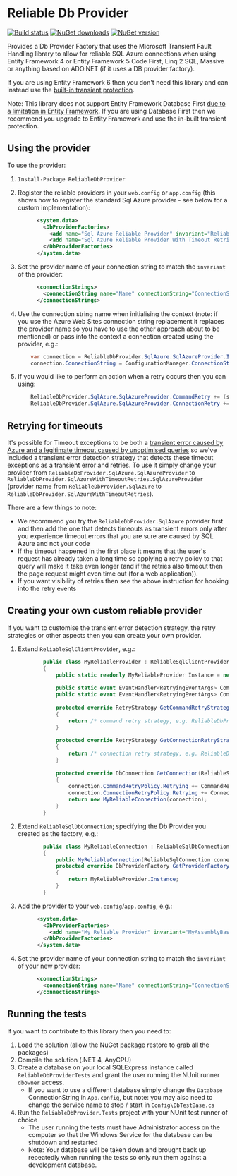 Reliable Db Provider
====================

[![Build status](https://ci.appveyor.com/api/projects/status/78vb1fn2xibjdu2y?svg=true)](https://ci.appveyor.com/project/MRCollective/reliabledbprovider)
[![NuGet downloads](https://img.shields.io/nuget/dt/ReliableDbProvider.svg)](https://www.nuget.org/packages/ReliableDbProvider) 
[![NuGet version](https://img.shields.io/nuget/vpre/ReliableDbProvider.svg)](https://www.nuget.org/packages/ReliableDbProvider)

Provides a Db Provider Factory that uses the Microsoft Transient Fault Handling library to allow for reliable SQL Azure connections when using Entity Framework 4 or Entity Framework 5 Code First, Linq 2 SQL, Massive or anything based on ADO.NET (if it uses a DB provider factory).

If you are using Entity Framework 6 then you don't need this library and can instead use the [built-in transient protection](http://www.asp.net/aspnet/overview/developing-apps-with-windows-azure/building-real-world-cloud-apps-with-windows-azure/transient-fault-handling).

Note: This library does not support Entity Framework Database First [due to a limitation in Entity Framework](https://github.com/MRCollective/ReliableDbProvider/issues/4#issuecomment-31217678). If you are using Database First then we recommend you upgrade to Entity Framework and use the in-built transient protection.

Using the provider
------------------

To use the provider:

1. `Install-Package ReliableDbProvider`
2. Register the reliable providers in your `web.config` or `app.config` (this shows how to register the standard Sql Azure provider - see below for a custom implementation):

    ```xml
		  <system.data>
		    <DbProviderFactories>
		      <add name="Sql Azure Reliable Provider" invariant="ReliableDbProvider.SqlAzure" description="Reliable Db Provider for SQL Azure" type="ReliableDbProvider.SqlAzure.SqlAzureProvider, ReliableDbProvider" />
		      <add name="Sql Azure Reliable Provider With Timeout Retries" invariant="ReliableDbProvider.SqlAzureWithTimeoutRetries" description="Reliable Db Provider for SQL Azure with Timeout Retries" type="ReliableDbProvider.SqlAzureWithTimeoutRetries.SqlAzureProvider, ReliableDbProvider" />
		    </DbProviderFactories>
		  </system.data>
    ```
3. Set the provider name of your connection string to match the `invariant` of the provider:

    ```xml
		  <connectionStrings>
		    <connectionString name="Name" connectionString="ConnectionString" providerName="ReliableDbProvider.SqlAzure" />
		  </connectionStrings>
    ```
4. Use the connection string name when initialising the context (note: if you use the Azure Web Sites connection string replacement it replaces the provider name so you have to use the other approach about to be mentioned) or pass into the context a connection created using the provider, e.g.:

    ```c#
		var connection = ReliableDbProvider.SqlAzure.SqlAzureProvider.Instance.CreateConnection();
		connection.ConnectionString = ConfigurationManager.ConnectionStrings["Name"].ConnectionString;
    ```
5. If you would like to perform an action when a retry occurs then you can using:

    ```c#
		ReliableDbProvider.SqlAzure.SqlAzureProvider.CommandRetry += (sender, args) => ...;
		ReliableDbProvider.SqlAzure.SqlAzureProvider.ConnectionRetry += (sender, args) => ...;
    ```

Retrying for timeouts
---------------------

It's possible for Timeout exceptions to be both a [transient error caused by Azure and a legitimate timeout caused by unoptimised queries](http://social.msdn.microsoft.com/Forums/en-US/ssdsgetstarted/thread/7a50985d-92c2-472f-9464-a6591efec4b3/) so we've included a transient error detection strategy that detects these timeout exceptions as a transient error and retries. To use it simply change your provider from `ReliableDbProvider.SqlAzure.SqlAzureProvider` to `ReliableDbProvider.SqlAzureWithTimeoutRetries.SqlAzureProvider` (provider name from `ReliableDbProvider.SqlAzure` to `ReliableDbProvider.SqlAzureWithTimeoutRetries`).

There are a few things to note:

* We recommend you try the `ReliableDbProvider.SqlAzure` provider first and then add the one that detects timeouts as transient errors only after you experience timeout errors that you are sure are caused by SQL Azure and not your code
* If the timeout happened in the first place it means that the user's request has already taken a long time so applying a retry policy to that query will make it take even longer (and if the retries also timeout then the page request might even time out (for a web application)).
* If you want visibility of retries then see the above instruction for hooking into the retry events

Creating your own custom reliable provider
------------------------------------------

If you want to customise the transient error detection strategy, the retry strategies or other aspects then you can create your own provider.

1. Extend `ReliableSqlClientProvider`, e.g.:

    ```c#
		    public class MyReliableProvider : ReliableSqlClientProvider<ATransientErrorDetectionStrategy>
		    {
		        public static readonly MyReliableProvider Instance = new MyReliableProvider();
		
		        public static event EventHandler<RetryingEventArgs> CommandRetry;
		        public static event EventHandler<RetryingEventArgs> ConnectionRetry;
		
		        protected override RetryStrategy GetCommandRetryStrategy()
		        {
		            return /* command retry strategy, e.g. ReliableDbProvider.SqlAzure.RetryStrategies.DefaultCommandStrategy */;
		        }
		
		        protected override RetryStrategy GetConnectionRetryStrategy()
		        {
		            return /* connection retry strategy, e.g. ReliableDbProvider.SqlAzure.RetryStrategies.DefaultConnectionStrategy */;
		        }
		
		        protected override DbConnection GetConnection(ReliableSqlConnection connection)
		        {
		            connection.CommandRetryPolicy.Retrying += CommandRetry;
		            connection.ConnectionRetryPolicy.Retrying += ConnectionRetry;
		            return new MyReliableConnection(connection);
		        }
		    }
    ```
2. Extend `ReliableSqlDbConnection`; specifying the Db Provider you created as the factory, e.g.:

    ```c#
		    public class MyReliableConnection : ReliableSqlDbConnection
		    {
		        public MyReliableConnection(ReliableSqlConnection connection) : base(connection) { }
		        protected override DbProviderFactory GetProviderFactory()
		        {
		            return MyReliableProvider.Instance;
		        }
		    }
    ```

3. Add the provider to your `web.config`/`app.config`, e.g.:

    ```xml
		  <system.data>
		    <DbProviderFactories>
		      <add name="My Reliable Provider" invariant="MyAssemblyBaseNamespace.MyReliableProviderNamespace" description="Reliable Db Provider for something..." type="MyAssemblyBaseNamespace.MyReliableProviderNamespace.MyReliableProvider, MyAssembly" />
		    </DbProviderFactories>
		  </system.data>
    ```

4. Set the provider name of your connection string to match the `invariant` of your new provider:

    ```xml
		  <connectionStrings>
		    <connectionString name="Name" connectionString="ConnectionString" providerName="MyAssemblyBaseNamespace.MyReliableProviderNamespace" />
		  </connectionStrings>
    ```

Running the tests
-----------------

If you want to contribute to this library then you need to:

1. Load the solution (allow the NuGet package restore to grab all the packages)
2. Compile the solution (.NET 4, AnyCPU)
3. Create a database on your local SQLExpress instance called `ReliableDbProviderTests` and grant the user running the NUnit runner `dbowner` access.
    * If you want to use a different database simply change the `Database` ConnectionString in `App.config`, but note: you may also need to change the service name to stop / start in `Config\DbTestBase.cs`
4. Run the `ReliableDbProvider.Tests` project with your NUnit test runner of choice
    * The user running the tests must have Administrator access on the computer so that the Windows Service for the database can be shutdown and restarted
    * Note: Your database will be taken down and brought back up repeatedly when running the tests so only run them against a development database.
